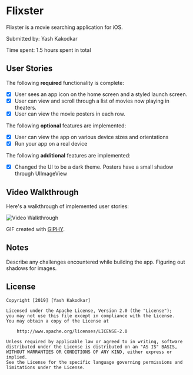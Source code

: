 # Flixster

Flixster is a movie searching application for iOS.

Submitted by: Yash Kakodkar

Time spent: 1.5 hours spent in total

## User Stories

The following **required** functionality is complete:

* [x] User sees an app icon on the home screen and a styled launch screen.
* [x] User can view and scroll through a list of movies now playing in theaters.
* [x] User can view the movie posters in each row.

The following **optional** features are implemented:
* [x] User can view the app on various device sizes and orientations
* [x] Run your app on a real device

The following **additional** features are implemented:

- [x] Changed the UI to be a dark theme. Posters have a small shadow through UIImageView

## Video Walkthrough 

Here's a walkthrough of implemented user stories:

<img src='https://media.giphy.com/media/mY9yT77EjTG4nfGOKp/giphy.gif' title='Flixster Part 1 Walkthrough' width='' alt='Video Walkthrough' />

GIF created with [GIPHY](http://www.giphy.com).

## Notes

Describe any challenges encountered while building the app.
Figuring out shadows for images. 

## License

    Copyright [2019] [Yash Kakodkar]

    Licensed under the Apache License, Version 2.0 (the "License");
    you may not use this file except in compliance with the License.
    You may obtain a copy of the License at

        http://www.apache.org/licenses/LICENSE-2.0

    Unless required by applicable law or agreed to in writing, software
    distributed under the License is distributed on an "AS IS" BASIS,
    WITHOUT WARRANTIES OR CONDITIONS OF ANY KIND, either express or implied.
    See the License for the specific language governing permissions and
    limitations under the License.
